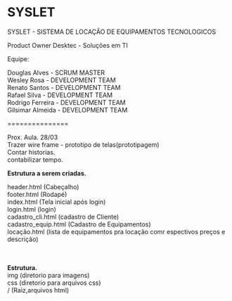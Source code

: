 SYSLET
======

SYSLET - SISTEMA DE LOCAÇÂO DE EQUIPAMENTOS TECNOLOGICOS


Product Owner Desktec - Soluções em TI

Equipe:

Douglas Alves - SCRUM MASTER <br>
Wesley Rosa -  DEVELOPMENT TEAM  <br>
Renato Santos - DEVELOPMENT TEAM <br>
Rafael Silva - DEVELOPMENT TEAM <br>
Rodrigo Ferreira - DEVELOPMENT TEAM <br>
Gilsimar Almeida - DEVELOPMENT TEAM <br>


===============

Prox. Aula. 28/03<br>
Trazer wire frame - prototipo de telas(prototipagem)<br>
Contar historias.<br>
contabilizar tempo.<br>


<b>Estrutura a serem criadas.</b><br>

header.html (Cabeçalho) <br>
footer.html (Rodapé) <br>
index.html  (Tela inicial após login) <br>
login.html (login) <br>
cadastro_cli.html (cadastro de Cliente) <br>
cadastro_equip.html (Cadastro de Equipamentos) <br>
locação.html (lista de equipamentos pra locação comr espectivos preços e descrição) <br><br><br>

<b>Estrutura.</b><br>
img (diretorio para imagens) <br>
css (diretorio para arquivos css) <br>
/ (Raiz,arquivos html)
